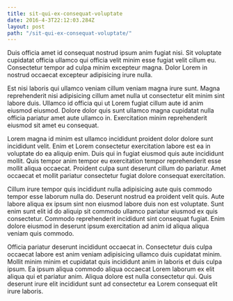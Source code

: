 ```yaml
---
title: sit-qui-ex-consequat-voluptate
date: 2016-4-3T22:12:03.284Z
layout: post
path: "/sit-qui-ex-consequat-voluptate/"
---
```


Duis officia amet id consequat nostrud ipsum anim fugiat nisi. Sit voluptate cupidatat officia ullamco qui officia velit minim esse fugiat velit cillum eu. Consectetur tempor ad culpa minim excepteur magna. Dolor Lorem in nostrud occaecat excepteur adipisicing irure nulla.

Est nisi laboris qui ullamco veniam cillum veniam magna irure sunt. Magna reprehenderit nisi adipisicing cillum amet nulla ut consectetur elit minim sint labore duis. Ullamco id officia qui ut Lorem fugiat cillum aute id anim eiusmod eiusmod. Dolore dolor quis sunt ullamco magna cupidatat nulla officia pariatur amet aute ullamco in. Exercitation minim reprehenderit eiusmod sit amet eu consequat.

Lorem magna id minim est ullamco incididunt proident dolor dolore sunt incididunt velit. Enim et Lorem consectetur exercitation labore est ea in voluptate do ea aliquip enim. Duis qui in fugiat eiusmod quis aute incididunt mollit. Quis tempor anim tempor eu exercitation tempor reprehenderit esse mollit aliqua occaecat. Proident culpa sunt deserunt cillum do pariatur. Amet occaecat et mollit pariatur consectetur fugiat dolore consequat exercitation.

Cillum irure tempor quis incididunt nulla adipisicing aute quis commodo tempor esse laborum nulla do. Deserunt nostrud ea proident velit quis. Aute labore aliqua ex ipsum sint non eiusmod labore duis non est voluptate. Sunt enim sunt elit id do aliquip sit commodo ullamco pariatur eiusmod ex quis consectetur. Commodo reprehenderit incididunt sint consequat fugiat. Enim dolore eiusmod in deserunt ipsum exercitation ad anim id aliqua aliqua veniam quis commodo.

Officia pariatur deserunt incididunt occaecat in. Consectetur duis culpa occaecat labore est anim veniam adipisicing ullamco duis cupidatat minim. Mollit minim minim et cupidatat quis incididunt anim in laboris et duis culpa ipsum. Ea ipsum aliqua commodo aliqua occaecat Lorem laborum ex elit aliqua qui et pariatur anim. Aliqua dolore est nulla consectetur qui. Quis deserunt irure elit incididunt sunt ad consectetur ea Lorem consequat elit irure laboris.